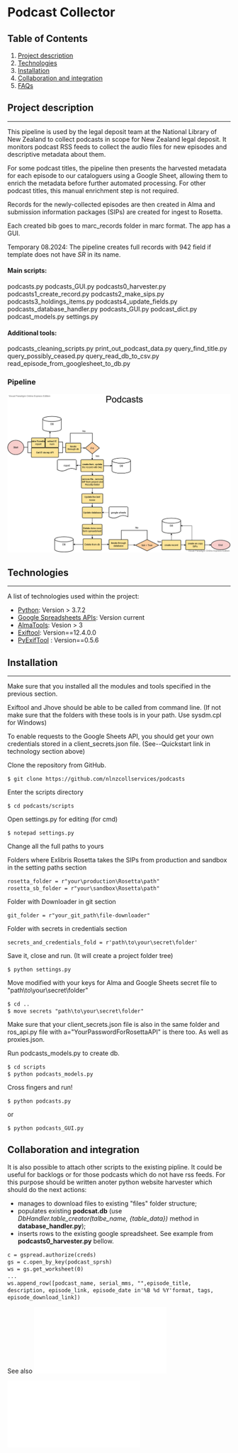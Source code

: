 # Podcast Collector
## Table of Contents
1. [Project description](#project-description)
2. [Technologies](#technologies)
3. [Installation](#installation)
4. [Collaboration and integration](#collaboration-and-integration)
5. [FAQs](#faqs)
## Project description
***
This pipeline is used by the legal deposit team at the National Library of New Zealand to collect podcasts in scope for New Zealand legal deposit.
It monitors podcast RSS feeds to collect the audio files for new episodes and descriptive metadata about them. 

For some podcast titles, the pipeline then presents the harvested metadata for each episode to our cataloguers using a Google Sheet, allowing them to enrich the metadata before further automated processing. For other podcast titles, this manual enrichment step is not required.

Records for the newly-collected episodes are then created in Alma and submission information packages (SIPs) are created for ingest to Rosetta.

Each created bib goes to marc_records folder in marc format. The app has a GUI. 

Temporary 08.2024:
The pipeline creates full records with 942 field if template does not have _SR_ in its name.

#### Main scripts:

podcasts.py
podcasts_GUI.py
podcasts0_harvester.py
podcasts1_create_record.py
podcasts2_make_sips.py
podcasts3_holdings_items.py
podcasts4_update_fields.py
podcasts_database_handler.py
podcasts_GUI.py
podcast_dict.py
podcast_models.py
settings.py

#### Additional tools:

podcasts_cleaning_scripts.py
print_out_podcast_data.py
query_find_title.py
query_possibly_ceased.py
query_read_db_to_csv.py
read_episode_from_googlesheet_to_db.py

### Pipeline
![Podcasts](/documentation/Podcasts.png)
## Technologies
***
A list of technologies used within the project:
* [Python](https://www.python.org/downloads/release/python-370/): Version > 3.7.2 
* [Google Spreadsheets APIs](https://developers.google.com/sheets/api/quickstart/python): Version current
* [AlmaTools](https://github.com/nlnzcollservices/alma-tools): Vesion > 3
* [Exiftool](https://exiftool.org/):  Version==12.4.0.0
* [PyExifTool](https://smarnach.github.io/pyexiftool/) : Version==0.5.6


## Installation
***

Make sure that you installed all the modules and tools specified in the previous section. 

Exiftool and Jhove should be able to be called from command line. (If not make sure that the folders with these tools is in your path. Use sysdm.cpl for Windows)  

To enable requests to the Google Sheets API, you should get your own credentials stored in a client_secrets.json file. (See--Quickstart link in technology section above)

Clone the repository from GitHub. 
```
$ git clone https://github.com/nlnzcollservices/podcasts
```
Enter the scripts directory
```
$ cd podcasts/scripts
```
Open settings.py for editing (for cmd)
```
$ notepad settings.py
```
Change all the full paths to yours

Folders where Exlibris Rosetta takes the SIPs from production and sandbox in the setting paths section
```
rosetta_folder = r"your\production\Rosetta\path"
rosetta_sb_folder = r"your\sandbox\Rosetta\path"
```
Folder with Downloader in git section
```
git_folder = r"your_git_path\file-downloader"
```
Folder with secrets in credentials section
```
secrets_and_credentials_fold = r'path\to\your\secret\folder'
```
Save it, close and run. (It will create a project folder tree)
```
$ python settings.py
```
Move modified with your keys for Alma and Google Sheets secret file to  "path\to\your\secret\folder"
```
$ cd ..
$ move secrets "path\to\your\secret\folder"

```
Make sure that your client_secrets.json file is also in the same folder and ros_api.py file with a="YourPasswordForRosettaAPI" is there too. As well as proxies.json.

Run podcasts_models.py to create db.

```
$ cd scripts
$ python podcasts_models.py

```
Cross fingers and run!
```
$ python podcasts.py
```
or

```
$ python podcasts_GUI.py
```

## Collaboration and integration

It is also possible to attach other scripts to the existing pipline. 
It could be useful for backlogs or for those podcasts which do not have rss feeds.
For this purpose should be written anoter python website harvester which should do the next actions:
- manages to download files to existing "files" folder structure;
- populates existing __podcsat.db__ (use  _DbHandler.table_creator(talbe_name, {table_data})_ method in __database_handler.py__);
- inserts rows to the existing google spreadsheet. See example from __podcasts0_harvester.py__ bellow.
```
c = gspread.authorize(creds)
gs = c.open_by_key(podcast_sprsh)
ws = gs.get_worksheet(0)
...
ws.append_row([podcast_name, serial_mms, "",episode_title, description, episode_link, episode_date in'%B %d %Y'format, tags, episode_download_link])
 ```
 See also 
 ![google_spreadsheet_requirements.md](/documentation/google_spreadsheet_requirements.md)


![installation_tips.md](/documentation/installation_tips.md)
 
		







